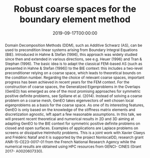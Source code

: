 ---
title: Robust coarse spaces for the boundary element method
event: 'Parallel Solution Methods for Systems Arising from PDEs '
event_url: 'https://conferences.cirm-math.fr/2064.html'

location: 'Luminy, France'

abstract: >-
  Domain Decomposition Methods (DDM), such as Additive Schwarz (AS), can be used
  to precondition linear systems arising from Boundary Integral Equations (BIE).
  Introduced in Hahne & Stefan (1996), this approach was widely studied since
  then and extended in various directions, see e.g. Heuer (1996) and Tran &
  Stephan (1996). The basic idea is to adapt the classical FEM-based AS (such as
  presented in Hahne & Stefan (1996)) to the BIE context: this includes a
  two-level preconditioner relying on a coarse space, which leads to theoretical
  bounds on the condition number. Regarding the choice of relevant coarse
  spaces, important progress has been achieved in recent years for the FEM
  context. For the construction of coarse spaces, the Generalized Eigenproblems
  in the Overlaps (GenEO) has emerged as one of the most promising approaches
  for symmetric positive definite problems, see Spillane et al. (2014). Instead
  of solving a coarse problem on a coarse mesh, GenEO takes eigenvectors of well
  chosen local eigenproblems as a basis for the coarse space. As one of its
  interesting features, GenEO is only based on the knowledge of the stiffness
  matrix elements and discretization agnostic, left apart a few reasonable
  assumptions. In this talk, we will present recent theoretical and numerical
  results in 2D and 3D aiming at adapting GenEO to the BIE context for symmetric
  positive definite problems on closed and open surfaces. Examples of
  applications are Laplace problems on screens or dissipative Helmholtz
  problems. This is a joint work with Xavier Claeys and Frédéric Nataf and it is
  supported by the project NonlocalDD, research grant ANR-15-CE23-0017-01 from
  the French National Research Agency while the numerical results are obtained
  using HPC resources from GENCI- CINES (Grant 2017- A0020607330).
summary: 'We present theoretical and numerical results about a new preconditioner for matrices stemming from the boundary element method.'

date: '2019-09-17T00:00:00'
date_end: ''
all_day: true
publishDate: '2019-02-05T00:00:00'


authors: []
tags: []

featured: true
projects: []
slides: ''

url_pdf: ''
url_slides: 'https://www.cirm-math.fr/RepOrga/2064/Slides/Marchand.pdf'
url_video: ''
url_code: ''
image:
  caption: ''
  focal_point: ''
---